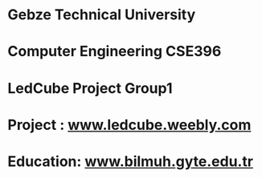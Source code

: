 # Gebze Technical University
# Computer Engineering CSE396
# LedCube Project Group1
# Project  : www.ledcube.weebly.com
# Education: www.bilmuh.gyte.edu.tr
